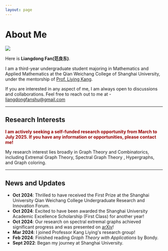 ```yaml
---
layout: page
---
```


# About Me

<img src="https://liangdongfan.github.io/caihanlin.jpg" class="floatpic">

Here is **Liangdong Fan(范良东)**.<br>

I am a third-year undergraduate student majoring in Mathematics and Applied Mathematics at the Qian Weichang College of Shanghai University, under the mentorship of [Prof. Liying Kang](https://en.math.shu.edu.cn/info/1017/1586.htm). 

If you are interested in any aspect of me, I am always open to discussions and collaborations. Feel free to reach out to me at - liangdongfanshu@gmail.com

---

## Research Interests

**<font color="#990000">I am actively seeking a self-funded research opportunity from March to July 2025. If you have any information or opportunities, please contact me!</font>**


My research interest lies broadly in Graph Theory and Combinatorics, including Extremal Graph Theory, Spectral Graph Theory
, Hypergraphs, and Graph coloring.

 
---

## News and Updates

- **Oct 2024**: Thrilled to have received the First Prize at the Shanghai University Qian Weichang College Undergraduate Research and Innovation Forum.  
- **Oct 2024**: Excited to have been awarded the Shanghai University Academic Excellence Scholarship (First Class) for another year!  
- **Oct 2024**: Our research on spectral extremal graphs achieved significant progress and was presented on [arXiv](https://doi.org/10.48550/arXiv.2410.00310)!  
- **Mar 2024**: I joined Professor Kang Liying's research group!  
- **Feb 2024**: Finished reading *Graph Theory with Applications* by Bondy.  
- **Sept 2022**: Began my journey at Shanghai University.  



<br>



